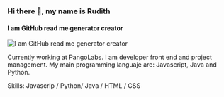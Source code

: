 ### Hi there 👋, my name is Rudith
#### I am GitHub read me generator creator
![I am GitHub read me generator creator](https://arturssmirnovs.github.io/github-profile-readme-generator/images/banner.png)

Currently working at PangoLabs. I am developer front end and project management. My main programming languaje are: Javascript, Java and Python.

Skills: Javascrip / Python/ Java / HTML / CSS
